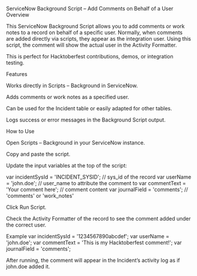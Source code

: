 ServiceNow Background Script – Add Comments on Behalf of a User
Overview

This ServiceNow Background Script allows you to add comments or work notes to a record on behalf of a specific user.
Normally, when comments are added directly via scripts, they appear as the integration user. Using this script, the comment will show the actual user in the Activity Formatter.

This is perfect for Hacktoberfest contributions, demos, or integration testing.

Features

Works directly in Scripts – Background in ServiceNow.

Adds comments or work notes as a specified user.

Can be used for the Incident table or easily adapted for other tables.

Logs success or error messages in the Background Script output.

How to Use

Open Scripts – Background in your ServiceNow instance.

Copy and paste the script.

Update the input variables at the top of the script:

var incidentSysId = 'INCIDENT_SYSID'; // sys_id of the record
var userName = 'john.doe';                 // user_name to attribute the comment to
var commentText = 'Your comment here';     // comment content
var journalField = 'comments';             // 'comments' or 'work_notes'


Click Run Script.

Check the Activity Formatter of the record to see the comment added under the correct user.

Example
var incidentSysId = '1234567890abcdef';
var userName = 'john.doe';
var commentText = 'This is my Hacktoberfest comment!';
var journalField = 'comments';


After running, the comment will appear in the Incident’s activity log as if john.doe added it.
